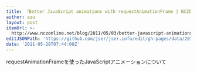 ```yaml
---
title: 『Better JavaScript animations with requestAnimationFrame | NCZOnline』
author: azu
layout: post
itemUrl: >-
  http://www.nczonline.net/blog/2011/05/03/better-javascript-animations-with-requestanimationframe/
editJSONPath: 'https://github.com/jser/jser.info/edit/gh-pages/data/2011/05/index.json'
date: '2011-05-28T07:44:00Z'
---
```

requestAnimationFrameを使ったJavaScriptアニメーションについて
